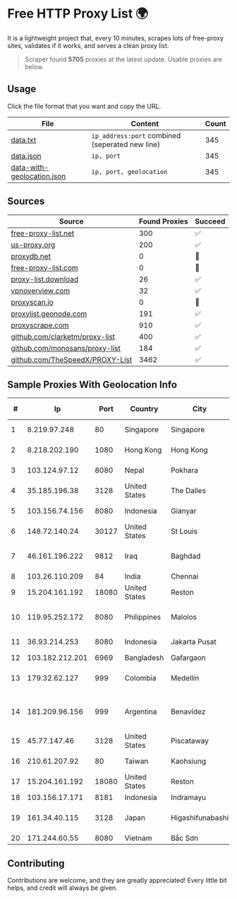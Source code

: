 
# Free HTTP Proxy List 🌍

It is a lightweight project that, every 10 minutes, scrapes lots of free-proxy sites, validates if it works, and serves a clean proxy list.


> Scraper found **5705** proxies at the latest update. Usable proxies are below.

## Usage

Click the file format that you want and copy the URL.


|File|Content|Count|
|----|-------|-----|
|[data.txt](https://raw.githubusercontent.com/themiralay/Proxy-List-World/master/data.txt)|`ip_address:port` combined (seperated new line)|345|
|[data.json](https://raw.githubusercontent.com/themiralay/Proxy-List-World/master/data.json)|`ip, port`|345|
|[data-with-geolocation.json](https://raw.githubusercontent.com/themiralay/Proxy-List-World/master/data-with-geolocation.json)|`ip, port, geolocation`|345|

## Sources

|Source|Found Proxies|Succeed|
|------|-------------|-------|
|[free-proxy-list.net](https://free-proxy-list.net)|300|✅|
|[us-proxy.org](https://www.us-proxy.org)|200|✅|
|[proxydb.net](http://proxydb.net)|0|🚫|
|[free-proxy-list.com](https://free-proxy-list.com/?page=&port=&type%5B%5D=http&type%5B%5D=https&up_time=0&search=Search)|0|🚫|
|[proxy-list.download](https://www.proxy-list.download/HTTP)|26|✅|
|[vpnoverview.com](https://vpnoverview.com/privacy/anonymous-browsing/free-proxy-servers)|32|✅|
|[proxyscan.io](https://www.proxyscan.io)|0|🚫|
|[proxylist.geonode.com](https://proxylist.geonode.com/api/proxy-list?limit=300&page=1&sort_by=lastChecked&sort_type=desc&protocols=http,https)|191|✅|
|[proxyscrape.com](https://api.proxyscrape.com/v2/?request=displayproxies&protocol=http&timeout=10000&country=all&ssl=all&anonymity=all)|910|✅|
|[github.com/clarketm/proxy-list](https://raw.githubusercontent.com/clarketm/proxy-list/master/proxy-list-raw.txt)|400|✅|
|[github.com/monosans/proxy-list](https://raw.githubusercontent.com/monosans/proxy-list/main/proxies/http.txt)|184|✅|
|[github.com/TheSpeedX/PROXY-List](https://raw.githubusercontent.com/TheSpeedX/PROXY-List/master/http.txt)|3462|✅|


## Sample Proxies With Geolocation Info

|#|Ip|Port|Country|City|Internet Service Provider|
|-|--|----|-------|----|-------------------------|
|1|8.219.97.248|80|Singapore|Singapore|Alibaba (US) Technology Co., Ltd.|
|2|8.218.202.190|1080|Hong Kong|Hong Kong|Alibaba (US) Technology Co., Ltd.|
|3|103.124.97.12|8080|Nepal|Pokhara|Pokhara Internet Pvt. Ltd|
|4|35.185.196.38|3128|United States|The Dalles|Google LLC|
|5|103.156.74.156|8080|Indonesia|Gianyar|PT Trika Global Media|
|6|148.72.140.24|30127|United States|St Louis|GoDaddy.com|
|7|46.161.196.222|9812|Iraq|Baghdad|Valin Company for General Trading and Communication LTD|
|8|103.26.110.209|84|India|Chennai|Niss Networks|
|9|15.204.161.192|18080|United States|Reston|OVH SAS|
|10|119.95.252.172|8080|Philippines|Malolos|Philippine Long Distance Telephone Co.|
|11|36.93.214.253|8080|Indonesia|Jakarta Pusat|Telekomunikasi Indonesia|
|12|103.182.212.201|6969|Bangladesh|Gafargaon|Md Ibrahim|
|13|179.32.62.127|999|Colombia|Medellín|Colombia Telecomunicaciones S.a. ESP|
|14|181.209.96.156|999|Argentina|Benavídez|ARSAT - Empresa Argentina de Soluciones Satelitales S.A|
|15|45.77.147.46|3128|United States|Piscataway|The Constant Company|
|16|210.61.207.92|80|Taiwan|Kaohsiung|Chunghwa Telecom Co., Ltd.|
|17|15.204.161.192|18080|United States|Reston|OVH SAS|
|18|103.156.17.171|8181|Indonesia|Indramayu|RSTNET|
|19|161.34.40.115|3128|Japan|Higashifunabashi|NTT PC Communications, Inc.|
|20|171.244.60.55|8080|Vietnam|Bắc Sơn|VIETEL|



## Contributing

Contributions are welcome, and they are greatly appreciated! Every
little bit helps, and credit will always be given.

